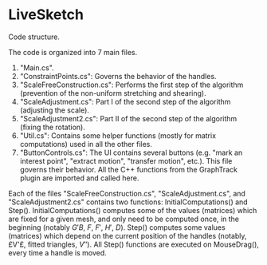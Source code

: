 # LiveSketch

Code structure. 

The code is organized into 7 main files. 

1. "Main.cs". 
2. "ConstraintPoints.cs": Governs the behavior of the handles. 
3. "ScaleFreeConstruction.cs": Performs the first step of the algorithm (prevention of the non-uniform stretching and shearing). 
4. "ScaleAdjustment.cs": Part I of the second step of the algorithm (adjusting the scale).
5. "ScaleAdjustment2.cs": Part II of the second step of the algorithm (fixing the rotation). 
6. "Util.cs": Contains some helper functions (mostly for matrix computations) used in all the other files. 
7. "ButtonControls.cs": The UI contains several buttons (e.g. "mark an interest point", "extract motion", "transfer motion", etc.). This file governs their behavior. All the C++ functions from the GraphTrack plugin are imported and called here. 

Each of the files "ScaleFreeConstruction.cs", "ScaleAdjustment.cs", and "ScaleAdjustment2.cs" contains two functions: InitialComputations() and Step(). InitialComputations() computes some of the values (matrices) which are fixed for a given mesh, and only need to be computed once, in the beginning (notably $G'B$, $F$, $F'$, $H'$, $D$). Step() computes some values (matrices) which depend on the current position of the handles (notably, £V'£, fitted triangles, $V''$). All Step() functions are executed on MouseDrag(), every time a handle is moved. 
